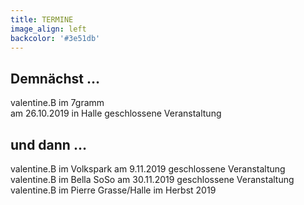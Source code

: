 ```yaml
---
title: TERMINE
image_align: left
backcolor: '#3e51db'
---
```


## **Demnächst …**

valentine.B im 7gramm<br>am 26.10.2019 in Halle geschlossene Veranstaltung

## **und dann …**

valentine.B im Volkspark am 9.11.2019 geschlossene Veranstaltung<br>
valentine.B im Bella SoSo am 30.11.2019 geschlossene Veranstaltung<br>
valentine.B im Pierre Grasse/Halle im Herbst 2019
